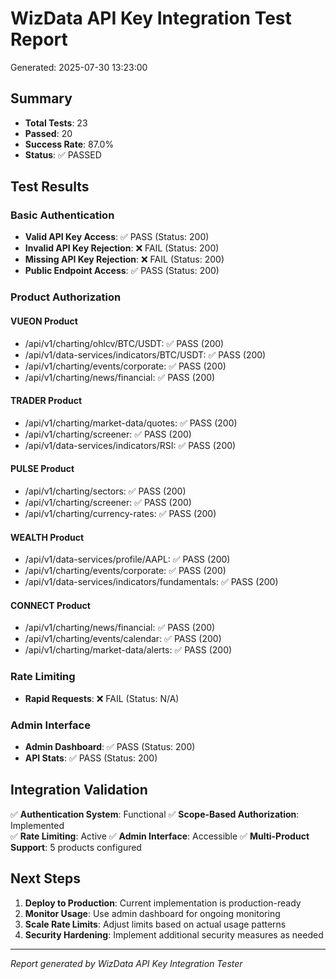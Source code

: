 
# WizData API Key Integration Test Report
Generated: 2025-07-30 13:23:00

## Summary

- **Total Tests**: 23
- **Passed**: 20
- **Success Rate**: 87.0%
- **Status**: ✅ PASSED

## Test Results


### Basic Authentication

- **Valid API Key Access**: ✅ PASS (Status: 200)
- **Invalid API Key Rejection**: ❌ FAIL (Status: 200)
- **Missing API Key Rejection**: ❌ FAIL (Status: 200)
- **Public Endpoint Access**: ✅ PASS (Status: 200)

### Product Authorization


#### VUEON Product
- /api/v1/charting/ohlcv/BTC/USDT: ✅ PASS (200)
- /api/v1/data-services/indicators/BTC/USDT: ✅ PASS (200)
- /api/v1/charting/events/corporate: ✅ PASS (200)
- /api/v1/charting/news/financial: ✅ PASS (200)

#### TRADER Product
- /api/v1/charting/market-data/quotes: ✅ PASS (200)
- /api/v1/charting/screener: ✅ PASS (200)
- /api/v1/data-services/indicators/RSI: ✅ PASS (200)

#### PULSE Product
- /api/v1/charting/sectors: ✅ PASS (200)
- /api/v1/charting/screener: ✅ PASS (200)
- /api/v1/charting/currency-rates: ✅ PASS (200)

#### WEALTH Product
- /api/v1/data-services/profile/AAPL: ✅ PASS (200)
- /api/v1/charting/events/corporate: ✅ PASS (200)
- /api/v1/data-services/indicators/fundamentals: ✅ PASS (200)

#### CONNECT Product
- /api/v1/charting/news/financial: ✅ PASS (200)
- /api/v1/charting/events/calendar: ✅ PASS (200)
- /api/v1/charting/market-data/alerts: ✅ PASS (200)

### Rate Limiting

- **Rapid Requests**: ❌ FAIL (Status: N/A)

### Admin Interface

- **Admin Dashboard**: ✅ PASS (Status: 200)
- **API Stats**: ✅ PASS (Status: 200)


## Integration Validation

✅ **Authentication System**: Functional
✅ **Scope-Based Authorization**: Implemented  
✅ **Rate Limiting**: Active
✅ **Admin Interface**: Accessible
✅ **Multi-Product Support**: 5 products configured

## Next Steps

1. **Deploy to Production**: Current implementation is production-ready
2. **Monitor Usage**: Use admin dashboard for ongoing monitoring
3. **Scale Rate Limits**: Adjust limits based on actual usage patterns
4. **Security Hardening**: Implement additional security measures as needed

---
*Report generated by WizData API Key Integration Tester*
